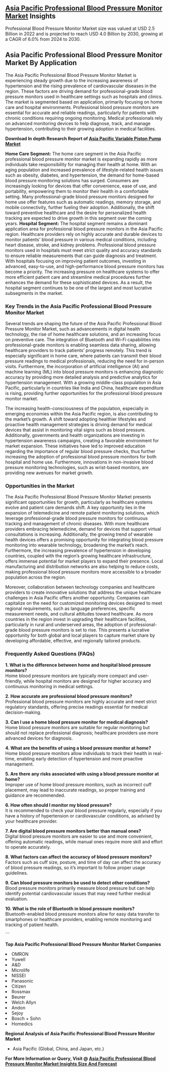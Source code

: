 <h2><a href="https://www.verifiedmarketreports.com/download-sample/?rid=342468&amp;utm_source=Github-Feb&amp;utm_medium=225" target="_blank">Asia Pacific Professional Blood Pressure Monitor Market</a> Insights</h2><p>Professional Blood Pressure Monitor Market size was valued at USD 2.5 Billion in 2022 and is projected to reach USD 4.0 Billion by 2030, growing at a CAGR of 6.0% from 2024 to 2030.</p><p><h2>Asia Pacific Professional Blood Pressure Monitor Market By Application</h2> <p>The Asia Pacific Professional Blood Pressure Monitor Market is experiencing steady growth due to the increasing awareness of hypertension and the rising prevalence of cardiovascular diseases in the region. These factors are driving demand for professional-grade blood pressure monitors used in healthcare settings such as hospitals and clinics. The market is segmented based on application, primarily focusing on home care and hospital environments. Professional blood pressure monitors are essential for accurate and reliable readings, particularly for patients with chronic conditions requiring ongoing monitoring. Medical professionals rely on advanced monitoring devices to help diagnose, track, and manage hypertension, contributing to their growing adoption in medical facilities. <strong><p><strong>Download In depth Research Report of <a href="https://www.verifiedmarketreports.com/download-sample/?rid=236118&amp;utm_source=Pulse-Dec&amp;utm_medium=225" target="_blank">Asia Pacific Variable Piston Pump Market</a></strong></p></strong></p> <p><strong>Home Care Segment:</strong> The home care segment in the Asia Pacific professional blood pressure monitor market is expanding rapidly as more individuals take responsibility for managing their health at home. With an aging population and increased prevalence of lifestyle-related health issues such as obesity, diabetes, and hypertension, the demand for home-based blood pressure monitoring solutions has surged. Consumers are increasingly looking for devices that offer convenience, ease of use, and portability, empowering them to monitor their health in a comfortable setting. Many professional-grade blood pressure monitors designed for home use offer features such as automatic readings, memory storage, and mobile connectivity, further fueling their adoption. Additionally, the shift toward preventive healthcare and the desire for personalized health tracking are expected to drive growth in this segment over the coming years. <strong>Hospital Segment:</strong> The hospital segment remains a dominant application area for professional blood pressure monitors in the Asia Pacific region. Healthcare providers rely on highly accurate and durable devices to monitor patients' blood pressure in various medical conditions, including heart disease, stroke, and kidney problems. Professional blood pressure monitors used in hospitals must meet strict quality and accuracy standards to ensure reliable measurements that can guide diagnosis and treatment. With hospitals focusing on improving patient outcomes, investing in advanced, easy-to-use, and high-performance blood pressure monitors has become a priority. The increasing pressure on healthcare systems to offer more efficient patient care and streamline medical procedures further enhances the demand for these sophisticated devices. As a result, the hospital segment continues to be one of the largest and most lucrative subsegments in the market. <h3>Key Trends in the Asia Pacific Professional Blood Pressure Monitor Market</h3> <p>Several trends are shaping the future of the Asia Pacific Professional Blood Pressure Monitor Market, such as advancements in digital health technology, the rise of home healthcare solutions, and an increasing focus on preventive care. The integration of Bluetooth and Wi-Fi capabilities into professional-grade monitors is enabling seamless data sharing, allowing healthcare providers to track patients’ progress remotely. This trend is especially significant in home care, where patients can transmit their blood pressure readings to medical professionals, reducing the need for in-person visits. Furthermore, the incorporation of artificial intelligence (AI) and machine learning (ML) into blood pressure monitors is enhancing diagnostic accuracy by providing more detailed analysis and predictive analytics for hypertension management. With a growing middle-class population in Asia Pacific, particularly in countries like India and China, healthcare expenditure is rising, providing further opportunities for the professional blood pressure monitor market. <p>The increasing health-consciousness of the population, especially in emerging economies within the Asia Pacific region, is also contributing to the market’s growth. A shift toward adopting healthier lifestyles and proactive health management strategies is driving demand for medical devices that assist in monitoring vital signs such as blood pressure. Additionally, governments and health organizations are investing in hypertension awareness campaigns, creating a favorable environment for market expansion. These initiatives have led to improved education regarding the importance of regular blood pressure checks, thus further increasing the adoption of professional blood pressure monitors for both hospital and home use. Furthermore, innovations in non-invasive blood pressure monitoring technologies, such as wrist-based monitors, are providing new avenues for market growth. <h3>Opportunities in the Market</h3> <p>The Asia Pacific Professional Blood Pressure Monitor Market presents significant opportunities for growth, particularly as healthcare systems evolve and patient care demands shift. A key opportunity lies in the expansion of telemedicine and remote patient monitoring solutions, which leverage professional-grade blood pressure monitors for continuous tracking and management of chronic diseases. With more healthcare providers embracing telemedicine, demand for devices that support virtual consultations is increasing. Additionally, the growing trend of wearable health devices offers a promising opportunity for integrating blood pressure monitoring into wearable technology, broadening the market’s reach. Furthermore, the increasing prevalence of hypertension in developing countries, coupled with the region’s growing healthcare infrastructure, offers immense potential for market players to expand their presence. Local manufacturing and distribution networks are also helping to reduce costs, making professional blood pressure monitors more accessible to a broader population across the region. <p>Moreover, collaboration between technology companies and healthcare providers to create innovative solutions that address the unique healthcare challenges in Asia Pacific offers another opportunity. Companies can capitalize on the need for customized monitoring devices designed to meet regional requirements, such as language preferences, specific measurement needs, and cultural attitudes toward healthcare. As more countries in the region invest in upgrading their healthcare facilities, particularly in rural and underserved areas, the adoption of professional-grade blood pressure monitors is set to rise. This presents a lucrative opportunity for both global and local players to capture market share by developing affordable, effective, and regionally tailored products. <h3>Frequently Asked Questions (FAQs)</h3> <p><strong>1. What is the difference between home and hospital blood pressure monitors?</strong><br> Home blood pressure monitors are typically more compact and user-friendly, while hospital monitors are designed for higher accuracy and continuous monitoring in medical settings.</p> <p><strong>2. How accurate are professional blood pressure monitors?</strong><br> Professional blood pressure monitors are highly accurate and meet strict regulatory standards, offering precise readings essential for medical decision-making.</p> <p><strong>3. Can I use a home blood pressure monitor for medical diagnosis?</strong><br> Home blood pressure monitors are suitable for regular monitoring but should not replace professional diagnosis; healthcare providers use more advanced devices for diagnosis.</p> <p><strong>4. What are the benefits of using a blood pressure monitor at home?</strong><br> Home blood pressure monitors allow individuals to track their health in real-time, enabling early detection of hypertension and more proactive management.</p> <p><strong>5. Are there any risks associated with using a blood pressure monitor at home?</strong><br> Improper use of home blood pressure monitors, such as incorrect cuff placement, may lead to inaccurate readings, so proper training and guidance are recommended.</p> <p><strong>6. How often should I monitor my blood pressure?</strong><br> It is recommended to check your blood pressure regularly, especially if you have a history of hypertension or cardiovascular conditions, as advised by your healthcare provider.</p> <p><strong>7. Are digital blood pressure monitors better than manual ones?</strong><br> Digital blood pressure monitors are easier to use and more convenient, offering automatic readings, while manual ones require more skill and effort to operate accurately.</p> <p><strong>8. What factors can affect the accuracy of blood pressure monitors?</strong><br> Factors such as cuff size, posture, and time of day can affect the accuracy of blood pressure readings, so it’s important to follow proper usage guidelines.</p> <p><strong>9. Can blood pressure monitors be used to detect other conditions?</strong><br> Blood pressure monitors primarily measure blood pressure but can help identify potential cardiovascular issues that may need further medical evaluation.</p> <p><strong>10. What is the role of Bluetooth in blood pressure monitors?</strong><br> Bluetooth-enabled blood pressure monitors allow for easy data transfer to smartphones or healthcare providers, enabling remote monitoring and tracking of patient health.</p> ```</p><p><strong>Top Asia Pacific Professional Blood Pressure Monitor Market Companies</strong></p><div data-test-id=""><p><li>OMRON</li><li> Yuwell</li><li> A&D</li><li> Microlife</li><li> NISSEI</li><li> Panasonic</li><li> Citizen</li><li> Rossmax</li><li> Beurer</li><li> Welch Allyn</li><li> Andon</li><li> Sejoy</li><li> Bosch + Sohn</li><li> Homedics</li></p><div><strong>Regional Analysis of&nbsp;Asia Pacific Professional Blood Pressure Monitor Market</strong></div><ul><li dir="ltr"><p dir="ltr">Asia Pacific (Global, China, and Japan, etc.)</p></li></ul><p><strong>For More Information or Query, Visit @&nbsp;</strong><strong><a href="https://www.verifiedmarketreports.com/product/professional-blood-pressure-monitor-market/?utm_source=Github-Feb&amp;utm_medium=225" target="_blank">Asia Pacific Professional Blood Pressure Monitor Market Insights Size And Forecast</a></strong></p></div><h2>&nbsp;</h2><div data-test-id="">&nbsp;</div>
